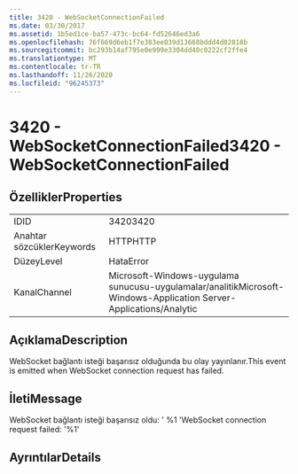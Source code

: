 ```yaml
---
title: 3420 - WebSocketConnectionFailed
ms.date: 03/30/2017
ms.assetid: 1b5ed1ce-ba57-473c-bc64-fd52646ed3a6
ms.openlocfilehash: 76f669d6eb1f7e383ee039d13668bddd4d02818b
ms.sourcegitcommit: bc293b14af795e0e999e3304dd40c0222cf2ffe4
ms.translationtype: MT
ms.contentlocale: tr-TR
ms.lasthandoff: 11/26/2020
ms.locfileid: "96245373"
---
```

# <a name="3420---websocketconnectionfailed"></a><span data-ttu-id="3baf7-102">3420 - WebSocketConnectionFailed</span><span class="sxs-lookup"><span data-stu-id="3baf7-102">3420 - WebSocketConnectionFailed</span></span>

## <a name="properties"></a><span data-ttu-id="3baf7-103">Özellikler</span><span class="sxs-lookup"><span data-stu-id="3baf7-103">Properties</span></span>  
  
|||  
|-|-|  
|<span data-ttu-id="3baf7-104">ID</span><span class="sxs-lookup"><span data-stu-id="3baf7-104">ID</span></span>|<span data-ttu-id="3baf7-105">3420</span><span class="sxs-lookup"><span data-stu-id="3baf7-105">3420</span></span>|  
|<span data-ttu-id="3baf7-106">Anahtar sözcükler</span><span class="sxs-lookup"><span data-stu-id="3baf7-106">Keywords</span></span>|<span data-ttu-id="3baf7-107">HTTP</span><span class="sxs-lookup"><span data-stu-id="3baf7-107">HTTP</span></span>|  
|<span data-ttu-id="3baf7-108">Düzey</span><span class="sxs-lookup"><span data-stu-id="3baf7-108">Level</span></span>|<span data-ttu-id="3baf7-109">Hata</span><span class="sxs-lookup"><span data-stu-id="3baf7-109">Error</span></span>|  
|<span data-ttu-id="3baf7-110">Kanal</span><span class="sxs-lookup"><span data-stu-id="3baf7-110">Channel</span></span>|<span data-ttu-id="3baf7-111">Microsoft-Windows-uygulama sunucusu-uygulamalar/analitik</span><span class="sxs-lookup"><span data-stu-id="3baf7-111">Microsoft-Windows-Application Server-Applications/Analytic</span></span>|  
  
## <a name="description"></a><span data-ttu-id="3baf7-112">Açıklama</span><span class="sxs-lookup"><span data-stu-id="3baf7-112">Description</span></span>  

 <span data-ttu-id="3baf7-113">WebSocket bağlantı isteği başarısız olduğunda bu olay yayınlanır.</span><span class="sxs-lookup"><span data-stu-id="3baf7-113">This event is emitted when WebSocket connection request has failed.</span></span>  
  
## <a name="message"></a><span data-ttu-id="3baf7-114">İleti</span><span class="sxs-lookup"><span data-stu-id="3baf7-114">Message</span></span>  

 <span data-ttu-id="3baf7-115">WebSocket bağlantı isteği başarısız oldu: ' %1 '</span><span class="sxs-lookup"><span data-stu-id="3baf7-115">WebSocket connection request failed: '%1'</span></span>  
  
## <a name="details"></a><span data-ttu-id="3baf7-116">Ayrıntılar</span><span class="sxs-lookup"><span data-stu-id="3baf7-116">Details</span></span>
